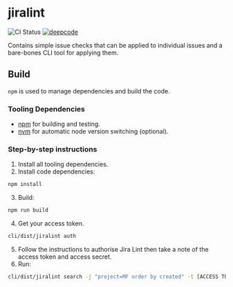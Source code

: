 # jiralint

![CI Status](https://github.com/agiledigital-labs/jiralint/actions/workflows/build-test.yml/badge.svg)
[![deepcode](https://www.deepcode.ai/api/gh/badge?key=eyJhbGciOiJIUzI1NiIsInR5cCI6IkpXVCJ9.eyJwbGF0Zm9ybTEiOiJnaCIsIm93bmVyMSI6ImFnaWxlZGlnaXRhbC1sYWJzIiwicmVwbzEiOiJqaXJhbGludCIsImluY2x1ZGVMaW50IjpmYWxzZSwiYXV0aG9ySWQiOjI4ODQyLCJpYXQiOjE2MTk3NjA0MzB9.anWHb7UXuFHml-A38LNTusPapunRivmNYSYJq1lu_2c)](https://www.deepcode.ai/app/gh/agiledigital-labs/jiralint/_/dashboard?utm_content=gh%2Fagiledigital-labs%2Fjiralint)

Contains simple issue checks that can be applied to individual issues and a bare-bones CLI tool for applying them.

## Build

`npm` is used to manage dependencies and build the code.
### Tooling Dependencies

* [npm](https://www.npmjs.com/get-npm) for building and testing.
* [nvm](https://github.com/nvm-sh/nvm#deeper-shell-integration) for automatic node version switching (optional).

### Step-by-step instructions

1. Install all tooling dependencies.
2. Install code dependencies:
```sh
npm install
```
3. Build:
```sh
npm run build
```
4. Get your access token.
```sh
cli/dist/jiralint auth
```
5. Follow the instructions to authorise Jira Lint then take a note of the access token and access secret.
6. Run:
```sh
cli/dist/jiralint search -j "project=MF order by created" -t [ACCESS TOKEN] -s [ACCESS SECRET]
```

